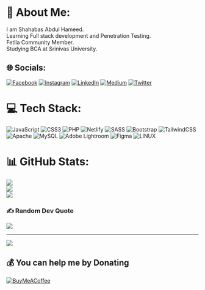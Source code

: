 # 💫 About Me:
I am Shahabas Abdul Hameed.<br>Learning Full stack development and Penetration Testing.<br>Fetlla Community Member.<br>Studying BCA at Srinivas University.


## 🌐 Socials:
[![Facebook](https://img.shields.io/badge/Facebook-%231877F2.svg?logo=Facebook&logoColor=white)](https://www.facebook.com/shahabasabdulhameed ) [![Instagram](https://img.shields.io/badge/Instagram-%23E4405F.svg?logo=Instagram&logoColor=white)](https://instagram.com/Shahbaax.__25) [![LinkedIn](https://img.shields.io/badge/LinkedIn-%230077B5.svg?logo=linkedin&logoColor=white)](https://www.linkedin.com/in/shahabas-abdul-hameed-25312522a ) [![Medium](https://img.shields.io/badge/Medium-12100E?logo=medium&logoColor=white)](https://medium.com/@sabbu ) [![Twitter](https://img.shields.io/badge/Twitter-%231DA1F2.svg?logo=Twitter&logoColor=white)](https://twitter.com/ShahabasAbdul) 

# 💻 Tech Stack:
![JavaScript](https://img.shields.io/badge/javascript-%23323330.svg?style=flat&logo=javascript&logoColor=%23F7DF1E) ![CSS3](https://img.shields.io/badge/css3-%231572B6.svg?style=flat&logo=css3&logoColor=white) ![PHP](https://img.shields.io/badge/php-%23777BB4.svg?style=flat&logo=php&logoColor=white) ![Netlify](https://img.shields.io/badge/netlify-%23000000.svg?style=flat&logo=netlify&logoColor=#00C7B7) ![SASS](https://img.shields.io/badge/SASS-hotpink.svg?style=flat&logo=SASS&logoColor=white) ![Bootstrap](https://img.shields.io/badge/bootstrap-%23563D7C.svg?style=flat&logo=bootstrap&logoColor=white) ![TailwindCSS](https://img.shields.io/badge/tailwindcss-%2338B2AC.svg?style=flat&logo=tailwind-css&logoColor=white) ![Apache](https://img.shields.io/badge/apache-%23D42029.svg?style=flat&logo=apache&logoColor=white) ![MySQL](https://img.shields.io/badge/mysql-%2300f.svg?style=flat&logo=mysql&logoColor=white) ![Adobe Lightroom](https://img.shields.io/badge/Adobe%20Lightroom-31A8FF.svg?style=flat&logo=Adobe%20Lightroom&logoColor=white) 	![Figma](https://img.shields.io/badge/figma-%23F24E1E.svg?style=flat&logo=figma&logoColor=white) ![LINUX](https://img.shields.io/badge/Linux-FCC624?style=flat&logo=linux&logoColor=black)
# 📊 GitHub Stats:
![](https://github-readme-stats.vercel.app/api?username=S488U&theme=dark&hide_border=false&include_all_commits=true&count_private=false)<br/>
![](https://github-readme-streak-stats.herokuapp.com/?user=S488U&theme=dark&hide_border=false)<br/>
![](https://github-readme-stats.vercel.app/api/top-langs/?username=S488U&theme=dark&hide_border=false&include_all_commits=true&count_private=false&layout=compact)

### ✍️ Random Dev Quote
![](https://quotes-github-readme.vercel.app/api?type=vetical&theme=radical)

---
[![](https://visitcount.itsvg.in/api?id=S488U&icon=2&color=0)](https://visitcount.itsvg.in)

  ## 💰 You can help me by Donating
  [![BuyMeACoffee](https://img.shields.io/badge/Buy%20Me%20a%20Coffee-ffdd00?style=for-the-badge&logo=buy-me-a-coffee&logoColor=black)](https://www.buymeacoffee.com/shahabas ) 

  
<!-- Proudly created with GPRM ( https://gprm.itsvg.in ) -->
